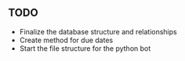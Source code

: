 TODO
---
 * Finalize the database structure and relationships
 * Create method for due dates
 * Start the file structure for the python bot

